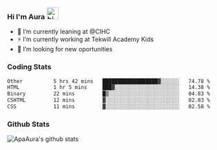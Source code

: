 ### Hi I'm Aura <img src="https://user-images.githubusercontent.com/1303154/88677602-1635ba80-d120-11ea-84d8-d263ba5fc3c0.gif" width="28px" alt="hi">

- 🔭 I’m currently leaning at @CIHC
- ⚡ I’m currently working at Tekwill Academy Kids
- 🤔 I’m looking for new oportunities


### Coding Stats

<!--START_SECTION:waka-->

```txt
Other          5 hrs 42 mins   ██████████████████▓░░░░░░   74.78 %
HTML           1 hr 5 mins     ███▓░░░░░░░░░░░░░░░░░░░░░   14.38 %
Binary         22 mins         █▒░░░░░░░░░░░░░░░░░░░░░░░   04.83 %
CSHTML         12 mins         ▓░░░░░░░░░░░░░░░░░░░░░░░░   02.83 %
CSS            11 mins         ▓░░░░░░░░░░░░░░░░░░░░░░░░   02.58 %
```

<!--END_SECTION:waka-->

### Github Stats

![ApaAura's github stats](https://github-readme-stats.vercel.app/api?username=ApaAura&count_private=true&theme=tokyonight&hide=contribs,prs)
